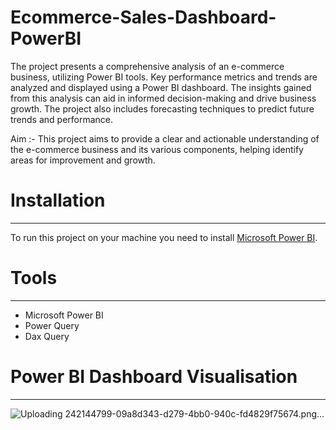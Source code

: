 # Ecommerce-Sales-Dashboard-PowerBI
The project presents a comprehensive analysis of an e-commerce business, utilizing Power BI tools. Key performance metrics and trends are analyzed and displayed using a Power BI dashboard. The insights gained from this analysis can aid in informed decision-making and drive business growth. The project also includes forecasting techniques to predict future trends and performance.

Aim :- This project aims to provide a clear and actionable understanding of the e-commerce business and its various components, helping identify areas for improvement and growth.

# Installation
-----
To run this project on your machine you need to install  [Microsoft Power BI]([www.google.com](https://powerbi.microsoft.com/en-us/downloads/)https://powerbi.microsoft.com/en-us/downloads/).

# Tools
-----
* Microsoft Power BI 
* Power Query 
* Dax Query 

# Power BI Dashboard Visualisation
-----
![Uploading 242144799-09a8d343-d279-4bb0-940c-fd4829f75674.png…]()
